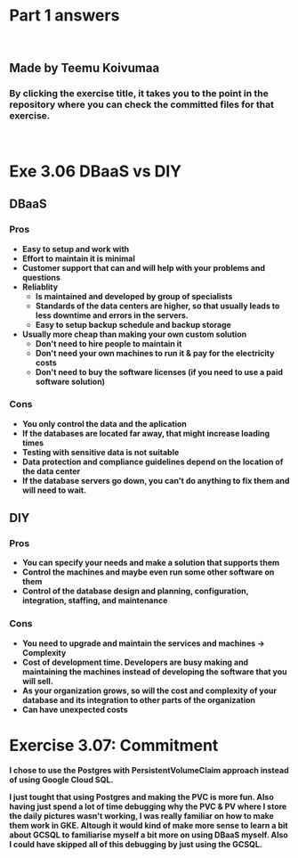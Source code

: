 # Part 1 answers
</br>

## <b>Made by Teemu Koivumaa<b>
### By clicking the exercise title, it takes you to the point in the repository where you can check the committed files for that exercise.

</br>

# Exe 3.06 DBaaS vs DIY

## DBaaS

### Pros
- Easy to setup and work with
- Effort to maintain it is minimal
- Customer support that can and will help with your problems and questions
- Reliablity
    - Is maintained and developed by group of specialists
    - Standards of the data centers are higher, so that usually leads to less downtime and errors in the servers.
    - Easy to setup backup schedule and backup storage
- Usually more cheap than making your own custom solution
    - Don't need to hire people to maintain it
    - Don't need your own machines to run it & pay for the electricity costs
    - Don't need to buy the software licenses (if you need to use a paid software solution)
### Cons
- You only control the data and the aplication
- If the databases are located far away, that might increase loading times
- Testing with sensitive data is not suitable
- Data protection and compliance guidelines depend on the location of the data center
- If the database servers go down, you can't do anything to fix them and will need to wait.

## DIY

### Pros
- You can specify your needs and make a solution that supports them
- Control the machines and maybe even run some other software on them
- Control of the database design and planning, configuration, integration, staffing, and maintenance

### Cons
- You need to upgrade and maintain the services and machines -> Complexity
- Cost of development time. Developers are busy making and maintaining the machines instead of developing the software that you will sell.
- As your organization grows, so will the cost and complexity of your database and its integration to other parts of the organization
- Can have unexpected costs


# Exercise 3.07: Commitment
I chose to use the Postgres with PersistentVolumeClaim approach instead of using Google Cloud SQL.

I just tought that using Postgres and making the PVC is more fun. Also having just spend a lot of time debugging why the PVC & PV where I store the daily pictures wasn't working, I was really familiar on how to make them work in GKE. Altough it would kind of make more sense to learn a bit about GCSQL to familiarise myself a bit more on using DBaaS myself. Also I could have skipped all of this debugging by just using the GCSQL.


